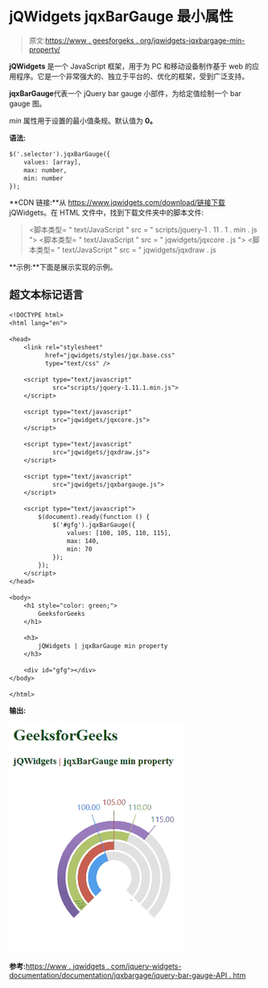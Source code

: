 # jQWidgets jqxBarGauge 最小属性

> 原文:[https://www . geesforgeks . org/jqwidgets-jqxbargage-min-property/](https://www.geeksforgeeks.org/jqwidgets-jqxbargauge-min-property/)

**jQWidgets** 是一个 JavaScript 框架，用于为 PC 和移动设备制作基于 web 的应用程序。它是一个非常强大的、独立于平台的、优化的框架，受到广泛支持。

**jqxBarGauge**代表一个 jQuery bar gauge 小部件，为给定值绘制一个 bar gauge 图。

*min* 属性用于设置的最小值条规。默认值为 **0。**

**语法:**

```
$('.selector').jqxBarGauge({
    values: [array], 
    max: number,
    min: number
});
```

**CDN 链接:**从 https://www.jqwidgets.com/download/链接下载 jQWidgets。在 HTML 文件中，找到下载文件夹中的脚本文件:

> <link rel="”stylesheet”" href="”jqwidgets/styles/jqx.base.css”" type="”text/css”">
> <脚本类型= " text/JavaScript " src = " scripts/jquery-1 . 11 . 1 . min . js "></脚本类型>
> <脚本类型= " text/JavaScript " src = " jqwidgets/jqxcore . js "></脚本类型>
> <脚本类型= " text/JavaScript " src = " jqwidgets/jqxdraw . js

**示例:**下面是展示实现的示例。

## 超文本标记语言

```
<!DOCTYPE html>
<html lang="en">

<head>
    <link rel="stylesheet" 
          href="jqwidgets/styles/jqx.base.css" 
          type="text/css" />

    <script type="text/javascript" 
            src="scripts/jquery-1.11.1.min.js">
    </script>

    <script type="text/javascript" 
            src="jqwidgets/jqxcore.js">
    </script>

    <script type="text/javascript" 
            src="jqwidgets/jqxdraw.js">
    </script>

    <script type="text/javascript" 
            src="jqwidgets/jqxbargauge.js">
    </script>

    <script type="text/javascript">
        $(document).ready(function () {
            $('#gfg').jqxBarGauge({
                values: [100, 105, 110, 115], 
                max: 140, 
                min: 70
            });
        });
    </script>
</head>

<body>
    <h1 style="color: green;">
        GeeksforGeeks
    </h1>

    <h3>
        jQWidgets | jqxBarGauge min property
    </h3>

    <div id="gfg"></div>
</body>

</html>
```

**输出:**

![](img/8728616498b04c832f3e7000584872e6.png)

**参考:**[https://www . jqwidgets . com/jquery-widgets-documentation/documentation/jqxbargage/jquery-bar-gauge-API . htm](https://www.jqwidgets.com/jquery-widgets-documentation/documentation/jqxbargauge/jquery-bar-gauge-api.htm)
